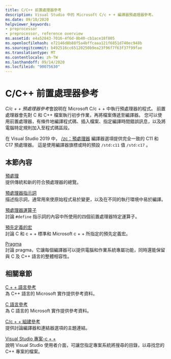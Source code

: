 ```yaml
---
title: C/C++ 前置處理器參考
description: Visual Studio 中的 Microsoft C/c + + 編譯器預處理器參考。
ms.date: 09/10/2020
helpviewer_keywords:
- preprocessor
- preprocessor, reference overview
ms.assetid: e4a52843-7016-4f6d-8b40-cb1ace18f805
ms.openlocfilehash: e72146d8b88f5a4bffcaaa121f6851d740ec948b
ms.sourcegitcommit: b492516cc65120250b9ea23f96f7f63f37f99fae
ms.translationtype: MT
ms.contentlocale: zh-TW
ms.lasthandoff: 09/14/2020
ms.locfileid: "90075630"
---
```

# <a name="cc-preprocessor-reference"></a>C/C++ 前置處理器參考

*C/c + + 預處理器參考*會說明在 Microsoft C/c + + 中執行預處理器的程式。 前置處理器會先對 C 和 C++ 檔案執行初步作業，再將檔案傳遞至編譯器。 您可以使用前置處理器，有條件地編譯程式碼、插入檔案、指定編譯時間錯誤訊息，以及將電腦特定規則加入至程式碼區段。

在 Visual Studio 2019 中， [/zc：預處理器](../build/reference/zc-preprocessor.md) 編譯器選項提供完全一致的 C11 和 C17 預處理器。 這是使用編譯器旗標或時的預設 `/std:c11` 值 `/std:c17` 。

## <a name="in-this-section"></a>本節內容

[預處理](preprocessor.md)\
提供傳統和新的符合預處理器的總覽。

[預處理器指示詞](../preprocessor/preprocessor-directives.md)\
描述指示詞，通常用來使原始程式易於變更，以及在不同的執行環境中易於編譯。

[預處理器運算子](../preprocessor/preprocessor-operators.md)\
討論 `#define` 指示詞的內容中所使用的四個前置處理器特定運算子。

[預先定義的宏](../preprocessor/predefined-macros.md)\
討論 C 和 c + + 標準和 Microsoft c + + 所指定的預先定義宏。

[Pragma](../preprocessor/pragma-directives-and-the-pragma-keyword.md)\
討論 pragma，它讓每個編譯器可以提供電腦和作業系統專屬功能，同時還能保留與 C 及 C++ 語言的整體相容性。

## <a name="related-sections"></a>相關章節

[C + + 語言參考](../cpp/cpp-language-reference.md)\
為 C++ 語言的 Microsoft 實作提供參考資料。

[C 語言參考](../c-language/c-language-reference.md)\
為 C 語言的 Microsoft 實作提供參考資料。

[C/c + + 組建參考](../build/reference/c-cpp-building-reference.md)\
提供討論編譯器和連結器選項的主題連結。

[Visual Studio 專案-c + +](../build/creating-and-managing-visual-cpp-projects.md)\
說明 Visual Studio 使用者介面，可讓您指定專案系統將搜尋的目錄，以尋找您的 C++ 專案的檔案。
